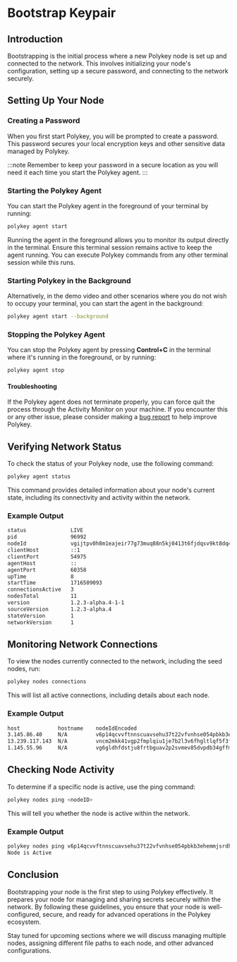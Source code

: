 # Bootstrap Keypair

## Introduction

Bootstrapping is the initial process where a new Polykey node is set up and connected to the network. This involves initializing your node's configuration, setting up a secure password, and connecting to the network securely.

## Setting Up Your Node

### Creating a Password

When you first start Polykey, you will be prompted to create a password. This password secures your local encryption keys and other sensitive data managed by Polykey.

:::note
Remember to keep your password in a secure location as you will need it each time you start the Polykey agent.
:::

### Starting the Polykey Agent

You can start the Polykey agent in the foreground of your terminal by running:

```bash
polykey agent start
```

Running the agent in the foreground allows you to monitor its output directly in the terminal. Ensure this terminal session remains active to keep the agent running. You can execute Polykey commands from any other terminal session while this runs.

### Starting Polykey in the Background

Alternatively, in the demo video and other scenarios where you do not wish to occupy your terminal, you can start the agent in the background:

```bash
polykey agent start --background
```

### Stopping the Polykey Agent

You can stop the Polykey agent by pressing **Control+C** in the terminal where it's running in the foreground, or by running:

```bash
polykey agent stop
```

#### Troubleshooting

If the Polykey agent does not terminate properly, you can force quit the process through the Activity Monitor on your machine. If you encounter this or any other issue, please consider making a [bug report](https://github.com/MatrixAI/Polykey-CLI/issues/new/choose) to help improve Polykey.

## Verifying Network Status

To check the status of your Polykey node, use the following command:

```bash
polykey agent status
```

This command provides detailed information about your node's current state, including its connectivity and activity within the network.

### Example Output

```bash
status           	LIVE
pid              	96992
nodeId           	vgijtpv0h8m1eajeir77g73muq88n5kj0413t6fjdqsv9kt8dq4pg
clientHost       	::1
clientPort       	54975
agentHost        	::
agentPort        	60358
upTime           	8
startTime        	1716509093
connectionsActive	3
nodesTotal       	11
version          	1.2.3-alpha.4-1-1
sourceVersion    	1.2.3-alpha.4
stateVersion     	1
networkVersion   	1

```

## Monitoring Network Connections

To view the nodes currently connected to the network, including the seed nodes, run:

```bash
polykey nodes connections
```

This will list all active connections, including details about each node.

### Example Output

```bash
host          	hostname	nodeIdEncoded                                        	port	timeout	usageCount
3.145.86.40   	N/A     	v6p14qcvvftnnscuavsehu37t22vfvnhse054pbkb3ehemmjsrdh0	1314	46873  	0
13.239.117.143	N/A     	vncm2mkk41vgp2fmplqiu1je7b2l3v6fhgltlqf5f3f85923ve0j0	1314	116186 	0
1.145.55.96   	N/A     	vg6gldhfdstju8frtbguav2p2svmev85dvpdb34gffmiagpgjf2pg	1200	102086 	0
```

## Checking Node Activity

To determine if a specific node is active, use the ping command:

```bash
polykey nodes ping <nodeID>
```

This will tell you whether the node is active within the network.

### Example Output

```bash
polykey nodes ping v6p14qcvvftnnscuavsehu37t22vfvnhse054pbkb3ehemmjsrdh0
Node is Active
```

## Conclusion

Bootstrapping your node is the first step to using Polykey effectively. It prepares your node for managing and sharing secrets securely within the network. By following these guidelines, you ensure that your node is well-configured, secure, and ready for advanced operations in the Polykey ecosystem.

Stay tuned for upcoming sections where we will discuss managing multiple nodes, assigning different file paths to each node, and other advanced configurations.
